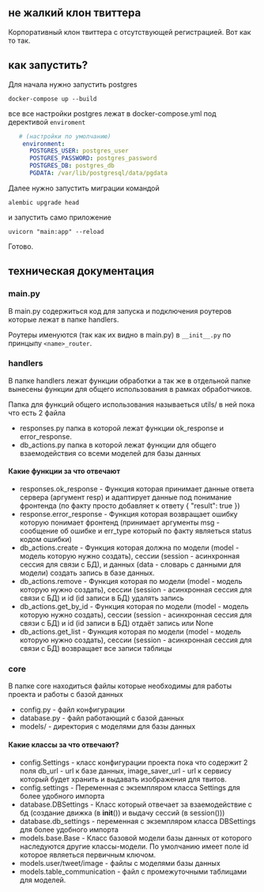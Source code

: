 ## не жалкий клон твиттера
Корпоративный клон твиттера с отсутствующей регистрацией. Вот как то так.
## как запустить? 
Для начала нужно запустить postgres
```commandline
docker-compose up --build
```
все все настройки postgres лежат в docker-compose.yml под дерективой `enviroment`
```yml
   # (настройки по умолчанию)
    environment:
      POSTGRES_USER: postgres_user
      POSTGRES_PASSWORD: postgres_password
      POSTGRES_DB: postgres_db
      PGDATA: /var/lib/postgresql/data/pgdata
```
Далее нужно запустить миграции командой
```commandline
alembic upgrade head
```
и запустить само приложение
```commandline
uvicorn "main:app" --reload
```
Готово.
## техническая документация
### main.py
В main.py содержиться код для запуска и подключения роутеров которые лежат
в папке handlers.

Роутеры именуются (так как их видно в main.py) в `__init__.py` по принцыпу 
`<name>_router`. 

### handlers
В папке handlers лежат функции обработки а так же в отдельной папке вынесены функции для общего использования в рамках обработчиков. 

Папка для функций общего использования называеться utils/ в ней пока что есть 2 файла
- responses.py папка в которой лежат функции ok_response и error_response.
- db_actions.py папка в которой лежат функции для общего взаемодействия со всеми моделей для базы данных

#### Какие функции за что отвечают
- responses.ok_response - Функция которая принимает данные ответа сервера (аргумент resp) и адаптирует данные под понимание фронтенда (по факту просто добавляет к ответу { "result": true })
- response.error_response - Функция которая возвращает ошибку которую понимает фронтенд (принимает аргументы msg - сообщение об ошибке и err_type который по факту являеться status кодом ошибки)
- db_actions.create - Функция которая должна по модели (model - модель которую нужно создать), сессии (session - асинхронная сессия для связи с БД), и данных (data - словарь с данными для модели) создать запись в базе данных.
- db_actions.remove - Функция которая по модели (model - модель которую нужно создать), сессии (session - асинхронная сессия для связи с БД) и id (id записи в БД) удалять запись
- db_actions.get_by_id - Функция которая по модели (model - модель которую нужно создать), сессии (session - асинхронная сессия для связи с БД) и id (id записи в БД) отдаёт запись или None
- db_actions.get_list - Функция которая по модели (model - модель которую нужно создать), сессии (session - асинхронная сессия для связи с БД) возвращает все записи таблицы
### core
В папке core находиться файлы которые необходимы для работы проекта и работы с базой данных
- config.py - файл конфигурации
- database.py - файл работающий с базой данных
- models/ - директория с моделями для базы данных

#### Какие классы за что отвечают?
- config.Settings - класс конфигурации проекта пока что содержит 2 поля db_url - url к базе данных, image_saver_url - url к сервису который будет хранить и выдавать изображения для твитов.
- config.settings - Переменная с экземпляром класса Settings для более удобного импорта
- database.DBSettings - Класс который отвечает за взаемодействие с бд (создание движка (в __init__()) и выдачу сессий (в session()))
- database.db_settings - переменная с экземпляром класса DBSettings для более удобного импорта
- models.base.Base - Класс базовой модели базы данных от которого наследуются другие классы-модели. По умолчанию имеет поле id которое являеться первичным ключом.
- models.user/tweet/image - файлы с моделями базы данных
- models.table_communication - файл с промежуточными таблицами для моделей.
